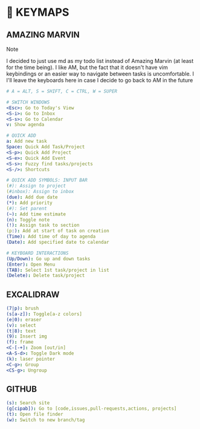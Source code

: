 <!--==================-->
# 🎹 KEYMAPS
<!--==================-->
## AMAZING MARVIN
> [!Note]
> I decided to just use md as my todo list instead of Amazing Marvin (at least for the time being). I like AM, but the fact that it doesn't have vim keybindings or an easier way to navigate between tasks is uncomfortable. I I'll leave the keyboards here in case I decide to go back to AM in the future

```yaml
# A = ALT, S = SHIFT, C = CTRL, W = SUPER

# SWITCH WINDOWS
<Esc>: Go to Today's View
<S-i>: Go to Inbox
<S-s>: Go to Calendar
v: Show agenda

# QUICK ADD
a: Add new task
Space: Quick Add Task/Project
<S-p>: Quick Add Project
<S-e>: Quick Add Event
<S-s>: Fuzzy find tasks/projects
<S-/>: Shortcuts

# QUICK ADD SYMBOLS: INPUT BAR
(#): Assign to project
(#inbox): Assign to inbox
(due): Add due date
(*): Add priority
(#): Set parent
(~): Add time estimate
(n): Toggle note
(!): Assign task to section
(p:): Add at start of task on creation
(Time): Add time of day to agenda
(Date): Add specified date to calendar

# KEYBOARD INTERACTIONS
(Up/Down): Go up and down tasks
(Enter): Open Menu
(TAB): Select 1st task/project in list
(Delete): Delete task/project
```

## EXCALIDRAW
```yaml
(7|p): brush
(s[a-z]): Toggle[a-z colors]
(e|0): eraser
(v): select
(t|8): text
(9): Insert img
(f): frame
<C-[-+]: Zoom [out/in]
<A-S-d>: Toggle Dark mode
(k): laser pointer
<C-g>: Group
<CS-g>: Ungroup
```

## GITHUB
```yaml
(s): Search site
(g[cipab]): Go to [code,issues,pull-requests,actions, projects]
(t): Open file finder
(w): Switch to new branch/tag
```

